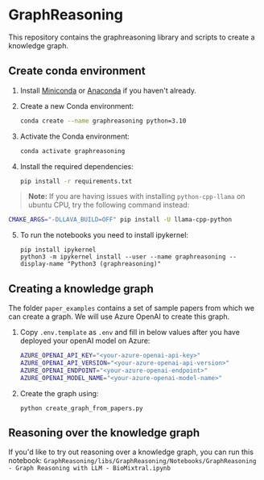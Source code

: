 # GraphReasoning

This repository contains the graphreasoning library and scripts to create a knowledge graph.

## Create conda environment

1. Install [Miniconda](https://docs.conda.io/en/latest/miniconda.html) or [Anaconda](https://www.anaconda.com/products/distribution) if you haven't already.

2. Create a new Conda environment:

    ```bash
    conda create --name graphreasoning python=3.10
    ```

3. Activate the Conda environment:

    ```bash
    conda activate graphreasoning
    ```

4. Install the required dependencies:

    ```bash
    pip install -r requirements.txt
    ```

> **Note:** If you are having issues with installing `python-cpp-llama` on ubuntu CPU, try the following command instead:

```bash
CMAKE_ARGS="-DLLAVA_BUILD=OFF" pip install -U llama-cpp-python
```

5. To run the notebooks you need to install ipykernel:
    ```
    pip install ipykernel
    python3 -m ipykernel install --user --name graphreasoning --display-name "Python3 (graphreasoning)"
    ```





## Creating a knowledge graph

The folder `paper_examples` contains a set of sample papers from which we can create a graph. 
We will use Azure OpenAI to create this graph.

1. Copy `.env.template` as `.env` and fill in below values after you have deployed your openAI model on Azure:

    ```bash
    AZURE_OPENAI_API_KEY="<your-azure-openai-api-key>"
    AZURE_OPENAI_API_VERSION="<your-azure-openai-api-version>"
    AZURE_OPENAI_ENDPOINT="<your-azure-openai-endpoint>"
    AZURE_OPENAI_MODEL_NAME="<your-azure-openai-model-name>"
    ```

2. Create the graph using:

    ```
    python create_graph_from_papers.py
    ```

## Reasoning over the knowledge graph

If you'd like to try out reasoning over a knowledge graph, you can run this notebook: `GraphReasoning/libs/GraphReasoning/Notebooks/GraphReasoning - Graph Reasoning with LLM - BioMixtral.ipynb`

<!-- 
## Setup AML Resources

You need the following resources in Azure:

- Azure Machine Learning -->

<!-- 
- Setup environment with terraform
had to enable storage access from all networks to create an environment
- cpu-cluster: Standard_D13_v2 (8 cores, 56 GB RAM, 400 GB disk) -> todo: change this in the terraform? 
- roles to assign to Storage Account. Copy principal and assign blob storage data reader and blob storage data owner and 
Storage Blob Data Contributor, 
- storage account > networking > allow from selected networks
- AML > networking > allow from selected networks -->

<!-- ### Create AML Environment 

- Go to `environment_setup_aml` folder
- Run in terminal:
    ```bash
    python create_env.py
    ``` -->